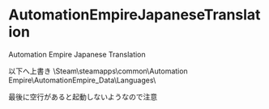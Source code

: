 # AutomationEmpireJapaneseTranslation
Automation Empire Japanese Translation

以下へ上書き
\Steam\steamapps\common\Automation Empire\AutomationEmpire_Data\Languages\

最後に空行があると起動しないようなので注意
